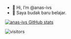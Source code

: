 - 👋 Hi, I’m @anas-ivs
- 🌱 Saya budak baru belajar. 

[![anas-ivs GitHub stats](https://github-readme-stats.vercel.app/api?username=anas-ivs)](https://github.com/anas-ivs/github-readme-stats)

 ![visitors](https://visitor-badge.glitch.me/badge?page_id=anas-ivs.visitor-badge)
<!---
anasothman-myy/anasothman-myy is a ✨ special ✨ repository because its `README.md` (this file) appears on your GitHub profile.
You can click the Preview link to take a look at your changes.
--->
